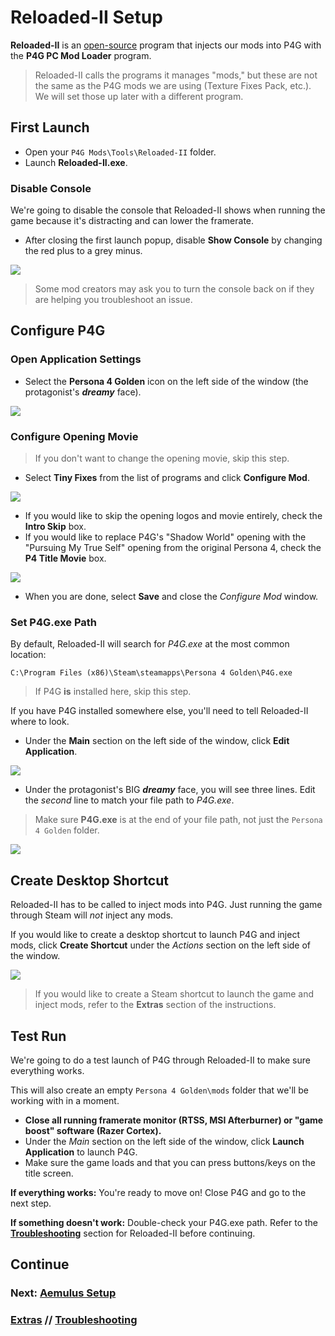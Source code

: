 ﻿# Reloaded-II Setup
**Reloaded-II** is an [open-source](https://github.com/Reloaded-Project/Reloaded-II/) program that injects our mods into P4G with the **P4G PC Mod Loader** program.

> Reloaded-II calls the programs it manages "mods," but these are not the same as the P4G mods we are using (Texture Fixes Pack, etc.). We will set those up later with a different program.

## First Launch

- Open your `P4G Mods\Tools\Reloaded-II` folder.
- Launch **Reloaded-II.exe**.

### Disable Console
We're going to disable the console that Reloaded-II shows when running the game because it's distracting and can lower the framerate.

- After closing the first launch popup, disable **Show Console** by changing the red plus to a grey minus.

![](img/04/disable_console.png)

> Some mod creators may ask you to turn the console back on if they are helping you troubleshoot an issue.

## Configure P4G
### Open Application Settings
- Select the **Persona 4 Golden** icon on the left side of the window (the protagonist's ***dreamy*** face).

![](img/04/dreamy_face.png)

### Configure Opening Movie
> If you don't want to change the opening movie, skip this step.

- Select **Tiny Fixes** from the list of programs and click **Configure Mod**.

![](img/04/tiny_fixes.png)

  - If you would like to skip the opening logos and movie entirely, check the **Intro Skip** box.
  - If you would like to replace P4G's "Shadow World" opening with the "Pursuing My True Self" opening from the original Persona 4, check the **P4 Title Movie** box.

![](img/04/configure_opening_movie.png)

- When you are done, select **Save** and close the *Configure Mod* window.

### Set P4G.exe Path
By default, Reloaded-II will search for *P4G.exe* at the most common location:

`C:\Program Files (x86)\Steam\steamapps\Persona 4 Golden\P4G.exe`

> If P4G **is** installed here, skip this step.

If you have P4G installed somewhere else, you'll need to tell Reloaded-II where to look.

- Under the **Main** section on the left side of the window, click **Edit Application**.

![](img/04/edit_application.png)

- Under the protagonist's BIG ***dreamy*** face, you will see three lines. Edit the *second* line to match your file path to *P4G.exe*. 

> Make sure **P4G.exe** is at the end of your file path, not just the `Persona 4 Golden` folder.

![](img/04/executable_location.png)

## Create Desktop Shortcut
Reloaded-II has to be called to inject mods into P4G. Just running the game through Steam will *not* inject any mods.

If you would like to create a desktop shortcut to launch P4G and inject mods, click **Create Shortcut** under the *Actions* section on the left side of the window.

![](img/04/create_shortcut.png)

> If you would like to create a Steam shortcut to launch the game and inject mods, refer to the **Extras** section of the instructions.

## Test Run
We're going to do a test launch of P4G through Reloaded-II to make sure everything works.

This will also create an empty  `Persona 4 Golden\mods` folder that we'll be working with in a moment.

- **Close all running framerate monitor (RTSS, MSI Afterburner) or "game boost" software (Razer Cortex).**
- Under the *Main* section on the left side of the window, click **Launch Application** to launch P4G.
- Make sure the game loads and that you can press buttons/keys on the title screen.

**If everything works:**
You're ready to move on! Close P4G and go to the next step.

**If something doesn't work:** Double-check your P4G.exe path. Refer to the [**Troubleshooting**](troubleshooting.md) section for Reloaded-II before continuing.

## Continue
### Next: [Aemulus Setup](05_aemulus_setup.md)
### [Extras](extras.md) // [**Troubleshooting**](troubleshooting.md)
